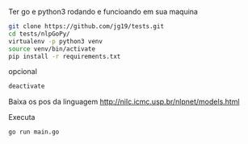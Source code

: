

Ter go e python3 rodando e funcioando em sua maquina

```bash
git clone https://github.com/jg19/tests.git
cd tests/nlpGoPy/
virtualenv -p python3 venv
source venv/bin/activate
pip install -r requirements.txt
```

opcional

```bash
deactivate
```



Baixa os  pos da linguagem http://nilc.icmc.usp.br/nlpnet/models.html


Executa

```bash
go run main.go
```
